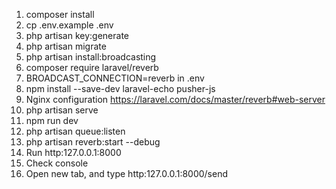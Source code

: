 1. composer install
2. cp .env.example .env
3. php artisan key:generate
4. php artisan migrate
5. php artisan install:broadcasting
6. composer require laravel/reverb
7. BROADCAST_CONNECTION=reverb in .env
8. npm install --save-dev laravel-echo pusher-js
9. Nginx configuration https://laravel.com/docs/master/reverb#web-server
10. php artisan serve
11. npm run dev
12. php artisan queue:listen
13. php artisan reverb:start --debug
14. Run http:127.0.0.1:8000
15. Check console
17. Open new tab, and type http:127.0.0.1:8000/send
